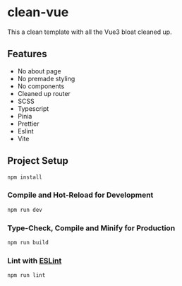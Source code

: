 # clean-vue

This a clean template with all the Vue3 bloat cleaned up.

## Features
- No about page
- No premade styling
- No components
- Cleaned up router
- SCSS
- Typescript
- Pinia
- Prettier
- Eslint
- Vite

## Project Setup

```sh
npm install
```

### Compile and Hot-Reload for Development

```sh
npm run dev
```

### Type-Check, Compile and Minify for Production

```sh
npm run build
```

### Lint with [ESLint](https://eslint.org/)

```sh
npm run lint
```
